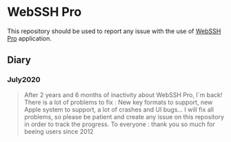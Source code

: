 # WebSSH Pro
This repository should be used to report any issue with the use of [WebSSH Pro](https://apps.apple.com/us/app/webssh-pro/id497714887) application.

## Diary
### July2020
> After 2 years and 6 months of inactivity about WebSSH Pro, I´m back!
> There is a lot of problems to fix : New key formats to support, new Apple system to support, a lot of crashes and UI bugs...
> I will fix all problems, so please be patient and create any issue on this repository in order to track the progress.
> To everyone : thank you so much for beeing users since 2012

